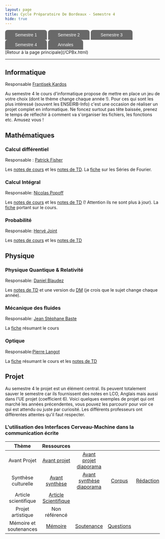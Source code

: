 ```yaml
---
layout: page
title: Cycle Préparatoire De Bordeaux - Semestre 4
hide: true
---
```

<ul id="menu-demo2">
	<li><a href="/cpbx_page/cpbx_semestre_1.html">Semestre 1</a>
		<ul>
			<li><a href="/cpbx_page/cpbx_semestre_1.html#chimie">Chimie</a></li>
			<li><a href="/cpbx_page/cpbx_semestre_1.html#informatique">Informatique</a></li>
			<li><a href="/cpbx_page/cpbx_semestre_1.html#mathématiques">Mathématiques</a></li>
			<li><a href="/cpbx_page/cpbx_semestre_1.html#physique">Physique</a></li>
		</ul>
	</li>
	<li><a href="/cpbx_page/cpbx_semestre_2.html">Semestre 2</a>
		<ul>
			<li><a href="/cpbx_page/cpbx_semestre_2.html#chimie">Chimie</a></li>
			<li><a href="/cpbx_page/cpbx_semestre_2.html#mathématiques">Mathématiques</a></li>
			<li><a href="/cpbx_page/cpbx_semestre_2.html#physique">Physique</a></li>
		</ul>
	</li>
	<li><a href="/cpbx_page/cpbx_semestre_3.html">Semestre 3</a>
		<ul>
			<li><a href="/cpbx_page/cpbx_semestre_3.html#informatique">Informatique</a></li>
			<li><a href="/cpbx_page/cpbx_semestre_3.html#chimie">Chimie</a></li>
			<li><a href="/cpbx_page/cpbx_semestre_3.html#mathématiques">Mathématiques</a></li>
			<li><a href="/cpbx_page/cpbx_semestre_3.html#physique">Physique</a></li>
		</ul>
	</li>
	<li><a href="/cpbx_page/cpbx_semestre_4.html">Semestre 4</a>
		<ul>
			<li><a href="/cpbx_page/cpbx_semestre_4.html#informatique">Informatique</a></li>
			<li><a href="/cpbx_page/cpbx_semestre_4.html#mathématiques">Mathématiques</a></li>
			<li><a href="/cpbx_page/cpbx_semestre_4.html#physique">Physique</a></li>
			<li><a href="/cpbx_page/cpbx_semestre_4.html#projet">Projet</a></li>
		</ul>
	</li>
  <li><a href="https://drive.google.com/drive/folders/1iUi3fgIwU2xYA9xYfzsXzyWoZMD29Jyo">Annales</a></li>
</ul>
[Retour à la page principale](/CPBx.html)
<hr>

## Informatique
Responsable [Frantisek Kardos](https://www.labri.fr/index.php?n=Annuaires.Profile&id=Kardos_ID1346656366)

Au semestre 4 le cours d'informatique propose de mettre en place un jeu de votre
choix (dont le thème change chaque année !). Pour ces qui sont les plus
intéressé (souvent les ENSEIRB-Info) c'est une occasion de réaliser un projet
complet en informatique. Ne foncez surtout pas tête baissée, prenez le temps de
réflechir à comment va s'organiser les fichiers, les fonctions etc. Amusez vous !

## Mathématiques

### Calcul différentiel 
Responsable : [Patrick Fisher](https://www.math.u-bordeaux.fr/~pfischer/Welcome.html)

Les [notes de cours](/assets/cpbx/semestre_4/maths/diff.pdf) et les [notes de TD](/assets/cpbx/semestre_4/maths/diff-td.pdf).
La [fiche](/assets/cpbx/semestre_4/maths/fourier.pdf) sur les Séries de Fourier.

### Calcul Intégral
Responsable: [Nicolas Popoff](https://www.math.u-bordeaux.fr/~npopoff/)

Les [notes de cours](/assets/cpbx/semestre_4/maths/int.pdf) et les [notes de
TD](/assets/cpbx/semestre_4/maths/int-td.pdf) (! Attention ils ne sont plus à jour).
La [fiche](/assets/cpbx/semestre_4/maths/int-fiches.pdf) portant sur le cours.

### Probabilité
Responsable: [Hervé Joint]()

Les [notes de cours](/assets/cpbx/semestre_4/maths/proba.pdf) et les [notes de TD](/assets/cpbx/semestre_4/maths/proba-td.pdf)

## Physique

### Physique Quantique & Relativité
Responsable: [Daniel Blaudez]()

Les [notes de TD](/assets/cpbx/semestre_4/physique/rel-quant.pdf) et une version
du [DM](/assets/cpbx/semestre_4/physique/dm.pdf) (je crois que le sujet change
chaque année).

### Mécanique des fluides
Responsable: [Jean Stéphane Baste]()

La [fiche](/assets/cpbx/semestre_4/physique/meca.pdf) résumant le cours

### Optique
Responsable:[Pierre Langot](https://www.loma.cnrs.fr/pierre-langot/) 

La [fiche](/assets/cpbx/semestre_4/physique/Optique-fiches.pdf) résumant le cours et les [notes de TD](/assets/cpbx/semestre_4/physique/opt-td.pdf) 


## Projet
Au semestre 4 le projet est un élément central. Ils peuvent totalement sauver
le semestre car ils fournissent des notes en LCO, Anglais mais aussi dans l'UE
projet (coefficient 6). Voici quelques exemples de projet qui ont marché les
années précendentes, vous pouvez les parcourir pour voir ce qui est attendu ou
juste par curiosité. Les différents professeurs ont différentes attentes qu'il
faut respecter.

### L'utilisation des Interfaces Cerveau-Machine dans la communication écrite

| Thème                  | Ressources             |                            |            |             |
| :---:                  | :---:                  | :---:                      | :---:      | :---:       |
| Avant Projet           | [Avant projet]         | [Avant projet diaporama]   |            |             |
| Synthèse culturelle    | [Avant synthèse]       | [Avant synthèse diaporama] | [Corpus]   | [Rédaction] |
| Article scientifique   | [Article Scientifique] |                            |            |             |
| Projet artistique      | Non référencé          |                            |            |             |
| Mémoire et soutenances | [Mémoire]              | [Soutenance]               | [Questions] |             |



[Article Scientifique]:/assets/cpbx/semestre_4/projet/article.pdf
[Avant projet diaporama]:/assets/cpbx/semestre_4/projet/article-diap.pdf
[Avant projet]:/assets/cpbx/semestre_4/projet/avant-projet.pdf
[Avant synthèse]:/assets/cpbx/semestre_4/projet/avant-synthese.pdf
[Avant synthèse diaporama]:/assets/cpbx/semestre_4/projet/avant-synthese-diap.pdf
[Corpus]:/assets/cpbx/semestre_4/projet/corpus.pdf
[Rédaction]:/assets/cpbx/semestre_4/projet/redac.pdf
[Mémoire]:/assets/cpbx/semestre_4/projet/memoire.pdf
[Soutenance]:/assets/cpbx/semestre_4/projet/soutenance.pdf
[Questions]:/assets/cpbx/semestre_4/projet/questions.pdf

<style>#menu-demo2, #menu-demo2 ul{
padding:0;
margin:0;
list-style:none;
text-align:left;
}
#menu-demo2 li{
display:inline-block;
position:relative;
border-radius:8px 8px 0 0;
}
#menu-demo2 ul li{
display:inherit;
border-radius:0;
}
#menu-demo2 ul li:hover{
border-radius:0;
}
#menu-demo2 ul li:last-child{
border-radius:0 0 8px 8px;
}
#menu-demo2 ul{
position:absolute;
z-index: 1000;
max-height:0;
left: 0;
right: 0;
overflow:hidden;
-moz-transition: .8s all .3s;
-webkit-transition: .8s all .3s;
transition: .8s all .3s;
}
#menu-demo2 li:hover ul{
max-height:15em;
}
/* background des liens menus */
#menu-demo2 li:first-child{
background-color: #000000;
background-image:-webkit-linear-gradient(top, #696969 0%, #696969 100%);
background-image:linear-gradient(to bottom, #696969 0%, #696969 100%);
}
#menu-demo2 li:nth-child(2){
background-color: #729EBF;
background-image: -webkit-linear-gradient(top, #696969 0%, #696969 100%);
background-image:linear-gradient(to bottom, #696969 0%, #696969 100%);
}
#menu-demo2 li:nth-child(3){
background-color: #F6AD1A;
background-image:-webkit-linear-gradient(top, #696969 0%, #696969 100%);
background-image:linear-gradient(to bottom, #696969 0%, #696969 100%);
}
#menu-demo2 li:nth-child(4){
background-color: #CFFF6A;
background-image:-webkit-linear-gradient(top, #696969 0%, #696969 100%);
background-image:linear-gradient(to bottom, #696969 0%, #696969 100%);
}

#menu-demo2 li:last-child{
background-color: #CFFF6A;
background-image:-webkit-linear-gradient(top, #696969 0%, #696969 100%);
background-image:linear-gradient(to bottom, #696969 0%, #696969 100%);
}

/* background des liens sous menus */
#menu-demo2 li:first-child li{
background:#696969;
}
#menu-demo2 li:nth-child(2) li{
background:#696969;
}
#menu-demo2 li:nth-child(3) li{
background:#696969;
}
#menu-demo2 li:nth-child(4) li{
background:#696969;
}

#menu-demo2 li:last-child li{
background:#696969;
}

/* background des liens menus et sous menus au survol */
#menu-demo2 li:first-child:hover, #menu-demo2 li:first-child li:hover{
background:#65537A;
}
#menu-demo2 li:nth-child(2):hover, #menu-demo2 li:nth-child(2) li:hover{
background:#729EBF;
}
#menu-demo2 li:nth-child(3):hover, #menu-demo2 li:nth-child(3) li:hover{
background:#F6AD1A;
}
#menu-demo2 li:nth-child(4):hover, #menu-demo2 li:nth-child(4) li:hover{
background:#CFFF6A;
}

#menu-demo2 li:last-child:hover, #menu-demo2 li:last-child li:hover{
background:#FFFF6B;
}

/* les a href */
#menu-demo2 a{
text-decoration:none;
display:block;
padding:8px 32px;
color:#fff;
font-family:arial;
}
#menu-demo2 ul a{
padding:8px 0;
}
#menu-demo2 li:hover li a{
color:#fff;
text-transform:inherit;
}
#menu-demo2 li:hover a, #menu-demo2 li li:hover a{
color:#000;
}}</style>
